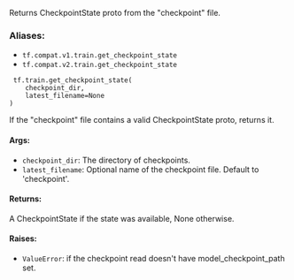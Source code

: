
Returns CheckpointState proto from the "checkpoint" file.
### Aliases:
- `tf.compat.v1.train.get_checkpoint_state`
- `tf.compat.v2.train.get_checkpoint_state`

```
 tf.train.get_checkpoint_state(
    checkpoint_dir,
    latest_filename=None
)
```

If the "checkpoint" file contains a valid CheckpointState proto, returns it.
#### Args:
- `checkpoint_dir`: The directory of checkpoints.
- `latest_filename`: Optional name of the checkpoint file. Default to 'checkpoint'.
#### Returns:

A CheckpointState if the state was available, None otherwise.
#### Raises:
- `ValueError`: if the checkpoint read doesn't have model_checkpoint_path set.
